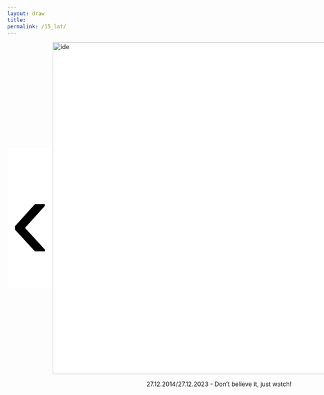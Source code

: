 ```yaml
---
layout: draw
title:
permalink: /15_lat/
---
```


<div style="text-align:left; display: flex; align-items: center;">
  <div style="flex: 0 0 10%;" class="vertical-center"><button onclick="prevImage();" style="border: 0px; background-color:white;"> 
    <span class="arrowhtml">&#8249;</span> </button> 
  </div>
  <div id="div-img" style="flex: 0 0 70%;">
    <img class="vertical-center" id="image" src="{{ site.baseurl }}/images/15_lat/just_watch.png" alt="ide" style="width: 80vw">
    <p style="text-align:center" id="year-sub"> 27.12.2014/27.12.2023 - Don’t believe it, just watch! </p>
  </div>
  <div id="div-txt" style="flex: 0 0 0%; align-items: center;">
    <p style="text-align:left; margin-left: 100px;" id="subtitle"> </p>
  </div>
  <div style="flex: 0 0 10%;" class="vertical-center"><button onclick="nextImage();" style="border: 0px; background-color:white;"> 
    <span class="arrowhtml">&#8250;</span> </button>
  </div>
</div>


<script>

var index      = 0;
var index_no   = 54;
var image_list = [
                  "{{ site.baseurl }}/images/15_lat/just_watch.png",
                  "{{ site.baseurl }}/images/15_lat/2014/deskurow.jpg",
                  "{{ site.baseurl }}/images/15_lat/2014/wymyslilam.JPG",
                  "{{ site.baseurl }}/images/15_lat/2014/blue_jeans.png",
                  "{{ site.baseurl }}/images/15_lat/2014/rozpierdolilas.JPG",
                  "{{ site.baseurl }}/images/15_lat/2014/misty.JPG",
                  "{{ site.baseurl }}/images/15_lat/2014/wilczyslad.JPG",
                  "{{ site.baseurl }}/images/15_lat/2014/aleakoncert.jpg",

                  "{{ site.baseurl }}/images/15_lat/2015/znow.jpg",
                  "{{ site.baseurl }}/images/15_lat/2015/piano.jpg",
                  "{{ site.baseurl }}/images/15_lat/2015/onaczarna.png",
                  "{{ site.baseurl }}/images/15_lat/2015/jaskolka.JPG",
                  "{{ site.baseurl }}/images/15_lat/2015/calusy.jpg",
                  "{{ site.baseurl }}/images/15_lat/2015/remont.jpg",
                  "{{ site.baseurl }}/images/15_lat/2015/mnm-luzna.jpg",
                  "{{ site.baseurl }}/images/15_lat/2015/mimuw.png",
                  
                  "{{ site.baseurl }}/images/15_lat/2016/przepasc.png",
                  "{{ site.baseurl }}/images/15_lat/2016/bistro.png",
                  "{{ site.baseurl }}/images/15_lat/2016/czarna_hancza.JPG",
                  "{{ site.baseurl }}/images/15_lat/2016/iskra.png",
                  "{{ site.baseurl }}/images/15_lat/2016/srebrzy.png",
                  "{{ site.baseurl }}/images/15_lat/2016/falling.png",
                  "{{ site.baseurl }}/images/15_lat/2016/okosmoka.png",
                  "{{ site.baseurl }}/images/15_lat/2016/czolg.JPG",
                  "{{ site.baseurl }}/images/15_lat/2016/jungle.png",

                  "{{ site.baseurl }}/images/15_lat/2017/tancz.png",
                  "{{ site.baseurl }}/images/15_lat/2017/bojery.png",
                  "{{ site.baseurl }}/images/15_lat/2017/zegarmistrz.jpg",
                  "{{ site.baseurl }}/images/15_lat/2017/bernardynska.png",
                  "{{ site.baseurl }}/images/15_lat/2017/slub.png",
                  "{{ site.baseurl }}/images/15_lat/2017/portugalia.jpg",
                  "{{ site.baseurl }}/images/15_lat/2017/gotham.jpg",

                  "{{ site.baseurl }}/images/15_lat/2018/volvo.png",
                  "{{ site.baseurl }}/images/15_lat/2018/lapared.png",
                  "{{ site.baseurl }}/images/15_lat/2018/fuerta.png",
                  "{{ site.baseurl }}/images/15_lat/2018/prysznic.png",
                  "{{ site.baseurl }}/images/15_lat/2018/szpital.jpg",
                  "{{ site.baseurl }}/images/15_lat/2018/rebel.jpg",
                  "{{ site.baseurl }}/images/15_lat/2018/dom-wrobli.png",
                  "{{ site.baseurl }}/images/15_lat/2018/grancanaria.png",
                  "{{ site.baseurl }}/images/15_lat/2018/piorun.png",

                  "{{ site.baseurl }}/images/15_lat/2019/jeruszalaim.jpg",
                  "{{ site.baseurl }}/images/15_lat/2019/garda.jpg",
                  "{{ site.baseurl }}/images/15_lat/2019/lusterko.jpg",
                  "{{ site.baseurl }}/images/15_lat/2019/siniak.jpg",
                  "{{ site.baseurl }}/images/15_lat/2019/zmywcia.jpg",
                  "{{ site.baseurl }}/images/15_lat/2019/izrael.JPG",
                  "{{ site.baseurl }}/images/15_lat/2019/call.jpg",
                  "{{ site.baseurl }}/images/15_lat/2019/palma.jpg",

                  "{{ site.baseurl }}/images/15_lat/2023/overthrown.jpg",
                  "{{ site.baseurl }}/images/15_lat/2023/overthrown.jpg",
                  "{{ site.baseurl }}/images/15_lat/2023/czarny_pocisk.jpg",
                  "{{ site.baseurl }}/images/15_lat/2023/oddech.jpg",
                  "{{ site.baseurl }}/images/15_lat/2023/justken.jpg",
                  ]
var text_list = [ "27.12.2014/27.12.2023 - Don’t believe it, just watch!",
                  
                  "Na szarość naszych nocy \n na naszą bezimienność \n na szarość i nijakość \n jutrzejszych naszych marzeń \n na twarzy przezroczystość \n na twarze bez wyrazu \n na nasze oddalenie \n na naszą nieobecność \n i rozmów obojętność \n listek iskierkę cieni \n jak kotwicę \n wbij w nasze serce \n\n Deskurów, maj 2014",
                  "Dzisiaj nagle wymyśliłem Ciebie \n Twoje imię zadźwięczało we mnie \n Choć tyle innych jest \n Znam tylko jego dźwięk \n\n Błota Karwieńskie, sierpień 2014",
                  "Blue jeans, white shirt \n Walked into the room \n you know you made my eyes burn \n It was like James Dean, for sure \n You so fresh to death and sick as ca-cancer \n You were sorta punk rock, I grew up on hip hop \n But you fit me better than my favorite sweater, and I know \n That love is mean, and love hurts \n But I still remember that day we met in December, oh baby \n\n Ursynów 2014", 
                  "Rozpierdoliłaś mi wakacje \n Na dworcu stoję sam \n\n Warszawa-Bieszczady, wrzesień 2014",
                  "Far Over the Misty Mountains Cold \n To Dungeons Deep and Caverns Old \n We must away ere break of day \n To find our long-forgotten gold \n\n The Pines were Roaring on The Heights \n The Winds were Moaning in the Night \n The Fire was Red, it Flaming Spread \n The Trees Like Torches Blazed with Light",
                  "Za wilczym śladem podążę w zamieć \n I twoje serce wytropię uparte \n Przez gniew i smutek, stwardniałe w kamień \n Rozpalę usta     smagane wiatrem \n\n Bieszczady, wrzesień 2014",
                  "A śnieg biały błyska pod czarnymi kołami \n Tu czas odmierzamy pustymi flaszkami \n Dla ludzi umarłych już nie ma zbawienia \n Pod stalowym niebem nic się nie zmienia \n\n 2 koła, listopad 2014",
                  
                  "Znów wędrujemy ciepłym krajem, malachitową łąką morza - 2015",
                  "And the newspapers were fooling \n And the ash-trays have retired \n Cause the piano has been drinking \n The piano has been drinking \n The piano has been drinking, not me \n Not me, not me, not me, not me \n\n Londyn, luty 2015",
                  "Nie nasza rzecz nasza rzecz naszą robić rzecz \n\n Verfluchten polnischen, polnischen \n partisanen, banditen, banditen \n\n Halo halo! \n Tutaj Londyn! tutaj Londyn! \n Ona czarna, \n A on blondyn, a on blodyn \n\n Londyn, luty 2015",
                  "Jaskółka czarny sztylet, wydarty z piersi wiatru \n Nagła smutku kotwica, z niewidzialnego jachtu \n Katedra ją złowiła w sklepienia sieć wysoką \n Jak śmierć kamienna bryła \n Jak wyrok naw prostokąt \n Jaskółka błyskawica w kościele obumarłym \n Tnie jak czarne nożyce lęk, który ją ogarnia \n\n Londyn, luty 2015",
                  "Hey, brother, nice and steady \n Put down your drink, you ready \n It's hard when things get messy \n (They call it lonely digging) \n Your booty shaking, you know \n Your head has no right to say no \n Tonight it's ready, set, go \n Baby can you move it round the rhythm \n So we can get with'em \n To the ground and get us a rock and roll round \n Just a downtown body body coming with a super-hottie \n Let's go, yes, no, hell no \n\n Warszawa-Berlin Express, 26.05.2015",
                  "Must be the reason \n why I'm king of my castle \n Must be the reason \n why I'm freeing my trapped soul \n Must be the reason \n why I'm king of my castle \n Must be a reason \n why I'm making examples of you \n\n Neseberska, lipiec 2015",
                  "Czy to gawron był takim mistrzem w swoim rzemiośle, czy to samochód był tak doskonały, dość że wkrótce otworzywszy oczy zobaczyła pod sobą nie ciemność boru, lecz rozedrgane jezioro świateł Moskwy. \n\n Warszawa, sierpień 2015",
                  "Automaty liczą, liczą, liczą \n Liczą cały czas \n Automaty liczą na człowieka \n Automaty liczą, programują, odgarniają śnieg \n Liczną liczbą liczą obliczenia, \n Automaty, liczą, mylą się, a powinny nie \n Automaty automatyzują \n Automaty szybko niszczą się \n Ale znowu się reprodukują \n (...) \n Wielkie automaty liczą nas, segregują nas, \n Małych ludzi, co je obsługują, \n Wykonują rzędy długich liczb, \n Niewiadomych liczb, \n Oznaczają nas symbolem x \n\n MIMUW, wrzesień 2015",

                  "Możesz słuchać plusku wody, możesz zostać z nią do rana - 2016",
                  "Nie pasuję do tego miejsca \n Tutaj siedzi liga pierwsza \n I choć miłość najważniejsza \n Nie zbliża mnie do zwycięstwa \n\n Sopot, 26.05.2016",
                  "Reggae reggae reggae bieszczadzkie \n Reggae reggae reggae \n Słońcem pachnące ma jagód smak \n Reggae reggae reggae bieszczadzkie \n Reggae reggae reggae \n Jak potok rwące przed siebie gna \n\n Czarna Hańcza, lipiec 2016",
                  "Bądź, bądź, bądź dla mnie iskrą \n A kiedy z nieba spłynie jakaś szarość \n Rozpalę naszą rzeczywistość \n Bądź, bądź, bądź Panią świata \n A kiedy spojrzę znowu na Twoją twarz \n Przypomnę sobie smak lata \n\n Czarna Hańcza, lipiec 2016",
                  "Dziewczyny szare, płaskie jak filc \n Słuchają pustych słów \n Poprzez tysiące mroźnych mil \n Srebrzy im piersi nów \n A jak majowy dzwon na dnie \n Gdy zatopiony w drzwi \n Tak w piersiach serca tłuką się \n Serca koloru krwi \n\n Rodonit, sierpień 2016",
                  "Well I turn around to look at you \n You light a cigarette \n The guy you're with he's up and split \n The chair next to you's free \n And I hope that you don't fall in love with me \n\n Albania, sierpień 2016",
                  "Patrzę w oko smoka \n i wzruszam ramionami. \n Jest czerwiec. Wyraźnie. \n Tuż po południu była burza. \n Zmierzch zapada najpierw \n na idealnie kwadratowych skwerach. \n\n Albania, sierpień 2016",
                  "Wszyscy z drogi idę jak czołg \n To miasto będzie dziś zdobyte \n Poddajcie się! Poddajcie się! Dziewczyny też \n Kto nie jest ze mną na przeciwko jest \n Tu będzie bal, tu będzie bal, czy chcesz czy nie \n\n Tirana, sierpień 2016",
                  "Welcome to the jungle \n We’ve got fun and games \n We’ve got everything you want \n Hon we know the names! \n\n Czarnogóra, sierpień 2016",
                  
                  "To nie karnawał, ale tańczyć chcę i będę tańczył z nią co dzień - 2017",
                  "I’m on a boat! \n I’m on a boat! \n Everybody look at me \n cause I’m sailing on a boat! \n\n Giżycko, styczeń 2017",
                  "A kiedy przyjdzie także po mnie \n Zegarmistrz światła purpurowy \n By mi zabełtać błękit w głowie \n To będę jasny i gotowy \n\n Lwów, maj 2017",
                  "Z jakiegoś okna leci fu-gee-la-la \n widać że płynie ostatni letni balet \n zniknięty wieczór zniknięte słowa \n zniknięty facet \n\n Idę przez osiedle jak przez tren \n Ostatni Dzień Sierpnia roztapia się \n W windzie pachnie mokrym psem \n patrzę w lustro w którym nie odbijam się \n jest mnie za mało na lustra \n\n Czerniaków, Bernardyńska Woda, czerwiec 2017",
                  "Kiedy przypłynie perłowa łódź \n Jak o tym śpiewa serce \n Ja Cię zawołam na cały głos \n Nie nie opuszczaj mnie już więcej \n\n Służew, 17.09.2017"
                  "Zaopiekuj się mną \n Nawet, gdy powodów brak! \n Zaopiekuj się mną, \n Mocno tak! \n\n I prawie kochasz mnie \n I jesteś obok! \n Już nienawidzę Cię, \n Tak kolorową! \n\n Portugalia, lipiec 2017",
                  "Ja opuszczam Gotham z Kobietą Kotem! \n\n mój pojazd rdzewieje na parkingu \n mój kostium mam w walizce, nie użyję go nigdy \n\n tak bardzo chciałem żeby przetrwało \n a teraz już mi się nie chce \n i niech to miasto sczeźnie \n'n Warszawa, sierpień 2017",
                  
                  "Ohhh, I can't quit you, baby, So I'm gonna put you down for awhile! - 2018",
                  "Omen piekieł kierował \n Twoim statkiem na ten brzeg \n Ojciec mówił mi córko \n Upij w sztok, a poznasz go \n Słowo rzekł się \n Będziesz dzieci mieć \n Czy pamiętasz z kim i gdzie? \n\n La Pared, styczeń 2018",
                  "Tell your heart that I'm the one \n Tell your heart it's me \n I want you \n Rockin' back inside my heart \n I want you \n Rockin' back inside my heart \n Rockin' back inside my heart \n Shadow in my house \n The man he has brown eyes \n She'll never go to Hollywood \n Love moves me \n'n Fuerta, styczeń 2018",
                  "Wybacz proszę, \n Gdy się tak uśmiecham \ n Wybacz proszę \n Lecz nie na to czekam \n\n Wszystko czego dzis chce, \n Pamietaj o tym \n Polecieć chcę \n Tam i z powrotem \n Z ramion twych wprost \n Do nieba, do nieba \n\n Nowy York, kwiecień 2018"
                  "\n\n Szpital Św. Zofii, czerwiec 2018",
                  "You told me once I have a rebel heart \n I don't know if that's true \n But I believe you saw something in me that lives inside you too \n Now all I hear is the wind \n There's a storm coming through \n Did I misplace or forsake my love \n Now that I gave it to you? \n\n Stróża, sierpien 2018",
                  "Nic nie mam \n Zdmuchnęła mnie ta jesień całkiem \n Nawet nie wiem \n Jak tam sprawy za lasem \n Rano wstaję, poemat chwalę \n Biorę się za słowo jak za chleb \n\n Rzeczywiście tak jak księżyc \n Ludzie znają mnie tylko z jednej \n Jesiennej strony \n\n Dziekanów Polski, wrzesień 2018",
                  "Oto święty szczyt \n Jestem tutaj z nim \n Patrzę stąd na Babiloon \n Patrzę stąd na Babiloon \n Hej panie zły, jak się pan ma? \nJak tam pana gra? \n Nie nie nie nie nie nie nie nie tak \n\n Gran Canaria, grudzień 2018",
                  "Ta, nowa rana, ten sam szpital \n Doktor, nic nie pytaj, tylko zszyj tu i zszyj tam \n Ty, chwilka, pęka stów kilka \n Jesteś w moich winklach, to mój squat, park  i drink bar \n Miasto żyje we mnie, we mnie zdycha \n Grzechem stracić jest spryt, nie te brednie, że pycha \n\n Las Palmas, grudzień 2018"

                  "Jerusalem! - 2019",
                  "\n\n Jezioro Garda, maj 2019",
                  "\n\n Włochy, maj 2019",
                  "\n\n Warszawa, czerwiec 2019",
                  "\n\n Warszawa, lipiec 2019",
                  "\n\n Jezioro Genezaret, wrzesień 2019",
                  "\n\n Warszawa / Las Palmas, listopad 2019",
                  "\n\n Legionowo, listopad 2019",

                  "2023",
                  "Your faith was strong but you needed proof \n You saw her bathing on the roof \n Her beauty in the moonlight overthrew you \n She tied you to a kitchen chair \n She broke your throne, and she cut your hair \n And from your lips she drew the Hallelujah \n\n Sycylia, wrzesień 2023",
                  "Mówią na niego Czarny Pocisk \n On samochodem mknie \n W czyste białe światło \n Nucąc rzewną pieśń \n Nie wołaj nie zaklinaj \n Nie usłyszy nic \n Tu nie miał nigdy domu i każdy z niego drwi \n\n Sycylia, wrzesień 2023",
                  "Jeszcze mi głupio \n Jeszcze wstyd \n Nie jestem gotowa \n Nie przyjdą te słowa \n Znasz mnie \n Chyba gdzieś głębiej muszę zejść \n Cała się trzęsę jest mi źle \n Bałagan mam w głowie \n Nie myślę rozsądnie \n\n Warszawa, lipiec 2023",
                  "I'm just Ken (and I'm enough) \n And I'm great at doing stuff \n So, hey, check me out, yeah, I'm just Ken \n My name's Ken (and so am I) \n Put that manly hand in mine \n So, hey, world, check me out, yeah, I'm just Ken \n\n Mazury, lipiec 2023",
                  ]

function formatTextWithLineBreaks(text) {
    return text.replace(/\n/g, "<br>");
}

function prevImage()
{
  var divimg  = document.getElementById("div-img");
  var divtxt  = document.getElementById("div-txt");
  var img     = document.getElementById("image");
  var txt     = document.getElementById("subtitle");
  var yeartxt = document.getElementById("year-sub");

  if (index != 1) {
    index             = (index - 1) % index_no;
    divimg.style.flex = "0 0 50%";
    divtxt.style.flex = "0 0 30%";
    img.src           = image_list[index];
    txt.innerHTML     = formatTextWithLineBreaks(text_list[index]);
    yeartxt.innerHTML = "";
  }
  else {
    index             = (index - 1) % index_no;
    divimg.style.flex = "0 0 70%";
    divtxt.style.flex = "0 0 0%";
    img.src           = image_list[index];
    txt.innerHTML     = "";
    yeartxt.innerHTML = text_list[index];
  }
  return false;
}

function nextImage()
{
  var divimg  = document.getElementById("div-img");
  var divtxt  = document.getElementById("div-txt");
  var img     = document.getElementById("image");
  var txt     = document.getElementById("subtitle");
  var yeartxt = document.getElementById("year-sub");

  if (index != (index_no-1)) {
    index             = (index + 1) % index_no;
    divimg.style.flex = "0 0 50%";
    divtxt.style.flex = "0 0 30%";
    img.src           = image_list[index];
    txt.innerHTML     = formatTextWithLineBreaks(text_list[index]);
    yeartxt.innerHTML = "";
  }
  else {
    index             = (index + 1) % index_no;
    divimg.style.flex = "0 0 70%";
    divtxt.style.flex = "0 0 0%";
    img.src           = image_list[index];
    txt.innerHTML     = "";
    yeartxt.innerHTML = text_list[index];
  }
  return false;
}

</script>


<style>

.arrowhtml {
  color: black;
  font-size: 7vh;
}

.vertical-center {
  margin: auto;
  display: flex;
  align-items: center;
  justify-content: center;
  border-width: 0px;
  background-color: white;
}

.arrowhtml:hover {
    color: red;
    font-size: 7vh;
  }

</style>

